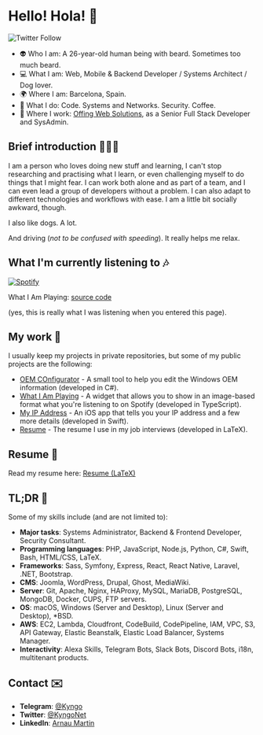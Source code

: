 # Hello! Hola! 👋

![Twitter Follow](https://img.shields.io/twitter/follow/kyngonet?label=Follow%20me&style=social)

- 👽 Who I am: A 26-year-old human being with beard. Sometimes too much beard.
- 💻 What I am: Web, Mobile & Backend Developer / Systems Architect / Dog lover.
- 🌍 Where I am: Barcelona, Spain.
- 🤔 What I do: Code. Systems and Networks. Security. Coffee.
- 🏢 Where I work: [Offing Web Solutions](https://offing.es), as a Senior Full Stack Developer and SysAdmin.

## Brief introduction 🙋🏻‍♂️

I am a person who loves doing new stuff and learning, I can't stop researching and practising what I learn, or even challenging myself to do things that I might fear. I can work both alone and as part of a team, and I can even lead a group of developers without a problem. I can also adapt to different technologies and workflows with ease. I am a little bit socially awkward, though.

I also like dogs. A lot.

And driving (*not to be confused with speeding*). It really helps me relax.

## What I'm currently listening to 🎶

[![Spotify](http://prometheus.kyngo.net:38150/play?v=1)](https://open.spotify.com/user/arno-kun)

What I Am Playing: [source code](https://github.com/Kyngo/WhatIAmPlaying)

(yes, this is really what I was listening when you entered this page).

## My work 🚀

I usually keep my projects in private repositories, but some of my public projects are the following:

- [OEM COnfigurator](https://github.com/Kyngo/OEMConfigurator) - A small tool to help you edit the Windows OEM information (developed in C#).
- [What I Am Playing](https://github.com/Kyngo/WhatIAmPlaying) - A widget that allows you to show in an image-based format what you're listening to on Spotify (developed in TypeScript).
- [My IP Address](https://github.com/Kyngo/MyIPAddress) - An iOS app that tells you your IP address and a few more details (developed in Swift).
- [Resume](https://github.com/Kyngo/Resume) - The resume I use in my job interviews (developed in LaTeX).

## Resume 📜

Read my resume here: [Resume (LaTeX)](https://github.com/Kyngo/Resume/releases/latest)

## TL;DR 👀

Some of my skills include (and are not limited to):

- **Major tasks**: Systems Administrator, Backend & Frontend Developer, Security Consultant.
- **Programming languages**: PHP, JavaScript, Node.js, Python, C#, Swift, Bash, HTML/CSS, LaTeX.
- **Frameworks**: Sass, Symfony, Express, React, React Native, Laravel, .NET, Bootstrap.
- **CMS**: Joomla, WordPress, Drupal, Ghost, MediaWiki.
- **Server**: Git, Apache, Nginx, HAProxy, MySQL, MariaDB, PostgreSQL, MongoDB, Docker, CUPS, FTP servers.
- **OS**: macOS, Windows (Server and Desktop), Linux (Server and Desktop), \*BSD.
- **AWS**: EC2, Lambda, Cloudfront, CodeBuild, CodePipeline, IAM, VPC, S3, API Gateway, Elastic Beanstalk, Elastic Load Balancer, Systems Manager.
- **Interactivity**: Alexa Skills, Telegram Bots, Slack Bots, Discord Bots, i18n, multitenant products.

## Contact ✉️

- **Telegram**: [@Kyngo](https://t.me/kyngo)
- **Twitter**: [@KyngoNet](https://twitter.com/kyngonet)
- **LinkedIn**: [Arnau Martin](https://www.linkedin.com/in/arnaumartin/)
